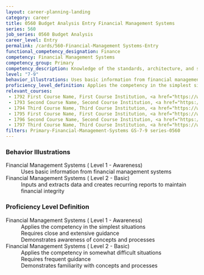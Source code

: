 ```yaml
---
layout: career-planning-landing
category: career
title: 0560 Budget Analysis Entry Financial Management Systems
series: 560
job_series: 0560 Budget Analysis
career_level: Entry
permalink: /cards/560-Financial-Management Systems-Entry
functional_competency_designation: Finance
competency: Financial Management Systems
competency_group: Primary
competency_description: Knowledge of the standards, architecture, and specifications of automated financial systems, including source documents, system flows, system interfaces, and related internal controls
level: "7-9"
behavior_illustrations: Uses basic information from financial management systems ? Inputs and extracts data and creates recurring reports to maintain financial integrity
proficiency_level_definition: Applies the competency in the simplest situations ? Requires close and extensive guidance ? Demonstrates awareness of concepts and processes ? Applies the competency in somewhat difficult situations ? Requires frequent guidance ? Demonstrates familiarity with concepts and processes
relevant_courses: 
 - 1792 First Course Name, First Course Institution, <a href="https://www.cfo.gov">www.cfo.gov</a>
 - 1793 Second Course Name, Second Course Institution, <a href="https://www.cfo.gov">www.cfo.gov</a>
 - 1794 Third Course Name, Third Course Institution, <a href="https://www.cfo.gov">www.cfo.gov</a>
 - 1795 First Course Name, First Course Institution, <a href="https://www.cfo.gov">www.cfo.gov</a>
 - 1796 Second Course Name, Second Course Institution, <a href="https://www.cfo.gov">www.cfo.gov</a>
 - 1797 Third Course Name, Third Course Institution, <a href="https://www.cfo.gov">www.cfo.gov</a>
filters: Primary-Financial-Management-Systems GS-7-9 series-0560
---
```


<div class="desktop:grid-col-6 margin-y-205">
  <div class="border-top-05 bg-white padding-2 shadow-5 height-full members-hover border-1px border-gray-30 border-top-orange radius-lg">
    <h3>Behavior Illustrations</h3>
    <dl class="text-base"><dt>Financial Management Systems ( Level 1 - Awareness)</dt><dd>Uses basic information from financial management systems</dd><dt>Financial Management Systems ( Level 2 - Basic)</dt><dd>Inputs and extracts data and creates recurring reports to maintain financial integrity</dd></dl>
  </div>
</div>
<div class="desktop:grid-col-6 margin-y-205">
  <div class="border-top-05 bg-white padding-2 shadow-5 height-full members-hover border-1px border-gray-30 border-top-orange radius-lg">
    <h3>Proficiency Level Definition</h3>
    <dl class="text-base"><dt>Financial Management Systems ( Level 1 - Awareness)</dt><dd>Applies the competency in the simplest situations </dd><dd> Requires close and extensive guidance </dd><dd> Demonstrates awareness of concepts and processes</dd><dt>Financial Management Systems ( Level 2 - Basic)</dt><dd>Applies the competency in somewhat difficult situations </dd><dd> Requires frequent guidance </dd><dd> Demonstrates familiarity with concepts and processes</dd></dl>
  </div>
</div>